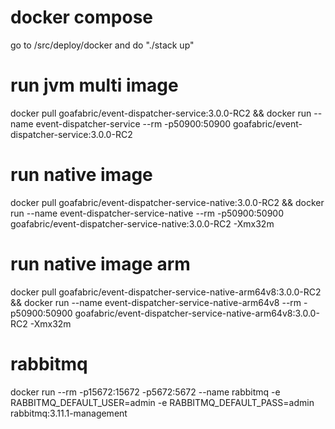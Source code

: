 # docker compose
go to /src/deploy/docker and do "./stack up"

# run jvm multi image
docker pull goafabric/event-dispatcher-service:3.0.0-RC2 && docker run --name event-dispatcher-service --rm -p50900:50900 goafabric/event-dispatcher-service:3.0.0-RC2

# run native image
docker pull goafabric/event-dispatcher-service-native:3.0.0-RC2 && docker run --name event-dispatcher-service-native --rm -p50900:50900 goafabric/event-dispatcher-service-native:3.0.0-RC2 -Xmx32m

# run native image arm
docker pull goafabric/event-dispatcher-service-native-arm64v8:3.0.0-RC2 && docker run --name event-dispatcher-service-native-arm64v8 --rm -p50900:50900 goafabric/event-dispatcher-service-native-arm64v8:3.0.0-RC2 -Xmx32m
                                              
# rabbitmq

docker run --rm -p15672:15672 -p5672:5672 --name rabbitmq -e RABBITMQ_DEFAULT_USER=admin -e RABBITMQ_DEFAULT_PASS=admin rabbitmq:3.11.1-management